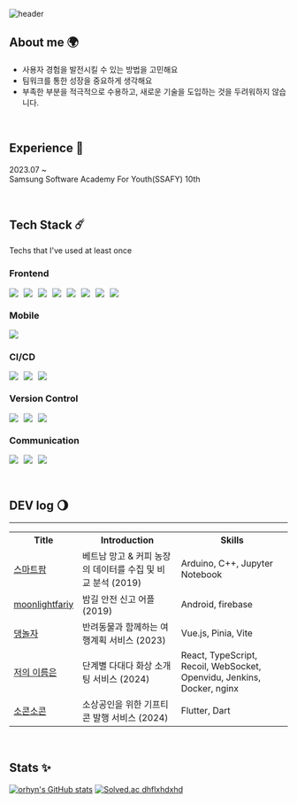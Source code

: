 ![header](https://capsule-render.vercel.app/api?type=venom&height=300&color=7EA1FF&text=Ahyeon%20Kim&section=header&reversal=false&textBg=false&fontColor=27374D&fontSize=76&fontAlign=51)

## About me 🌍
- 사용자 경험을 발전시킬 수 있는 방법을 고민해요
- 팀워크를 통한 성장을 중요하게 생각해요
- 부족한 부분을 적극적으로 수용하고, 새로운 기술을 도입하는 것을 두려워하지 않습니다.

<br>

## Experience 🌙
2023.07 ~ <br>
Samsung Software Academy For Youth(SSAFY) 10th 



  <br>


## Tech Stack ☄️
Techs that I've used at least once

### Frontend
<div style="display: flex; gap: 10px">
<img src="https://img.shields.io/badge/HTML5-E34F26?style=for-the-badge&logo=HTML5&logoColor=white">
<img src="https://img.shields.io/badge/CSS3-1572B6?style=for-the-badge&logo=CSS3&logoColor=white">
<img src="https://img.shields.io/badge/styled--components-DB7093?style=for-the-badge&logo=styledcomponents&logoColor=white">
<img src="https://img.shields.io/badge/JAVASCRIPT-F7DF1E?style=for-the-badge&logo=JAVASCRIPT&logoColor=white">
<img src="https://img.shields.io/badge/TYPESCRIPT-3178C6?style=for-the-badge&logo=TYPESCRIPT&logoColor=white">
<img src="https://img.shields.io/badge/REACT-61DAFB?style=for-the-badge&logo=REACT&logoColor=white">
<img src="https://img.shields.io/badge/VUE.JS-4FC08D?style=for-the-badge&logo=VUE.JS&logoColor=white">
<img src="https://img.shields.io/badge/RECOIL-3578E5?style=for-the-badge&logo=RECOIL&logoColor=white">
</div>

### Mobile
<img src="https://img.shields.io/badge/FLUTTER-02569B?style=for-the-badge&logo=FLUTTER&logoColor=white">


### CI/CD
<div style="display: flex; gap: 10px">
<img src="https://img.shields.io/badge/JENKINS-D24939?style=for-the-badge&logo=JENKINS&logoColor=white">
<img src="https://img.shields.io/badge/DOCKER-2496ED?style=for-the-badge&logo=DOCKER&logoColor=white">
<img src="https://img.shields.io/badge/FASTLANE-00F200?style=for-the-badge&logo=FASTLANE&logoColor=white">
</div>

### Version Control
<div style="display: flex; gap: 10px">
<img src="https://img.shields.io/badge/GIT-F05032?style=for-the-badge&logo=GIT&logoColor=white">
<img src="https://img.shields.io/badge/GITHUB-181717?style=for-the-badge&logo=GITHUB&logoColor=white">
<img src="https://img.shields.io/badge/GITLAB-FC6D26?style=for-the-badge&logo=GITLAB&logoColor=white">
</div>

### Communication
<div style="display: flex; gap: 10px">
<img src="https://img.shields.io/badge/JIRA-0052CC?style=for-the-badge&logo=jirasoftware&logoColor=white">
<img src="https://img.shields.io/badge/FIGMA-F24E1E?style=for-the-badge&logo=FIGMA&logoColor=white">
<img src="https://img.shields.io/badge/NOTION-000000?style=for-the-badge&logo=notion&logoColor=white">
</div>

<br>
<br>

## DEV log 🌖
<hr>
<div style="text-align: center;">
<table>
  <tr>
    <th>Title</th>
    <th>Introduction</th>
    <th>Skills</th>
  </tr>
  <tr>
    <td><a href="https://github.com/dhflxhdxhd/smartfarm_with_arduino">스마트팜</a></td>
    <td> 베트남 망고 & 커피 농장의 데이터를 수집 및 비교 분석 (2019) </td>
    <td> Arduino, C++, Jupyter Notebook </td>
  </tr>
  <tr>
    <td><a href="https://github.com/dhflxhdxhd/android_moonlightfairy_saftey">moonlightfariy</a></td>
    <td> 밤길 안전 신고 어플 (2019) </td>
    <td> Android, firebase </td>
  </tr>

[//]: # (  <tr>)

[//]: # (    <td><a href="https://github.com/dhflxhdxhd/tipEthnic">팁의 민족</a></td>)

[//]: # (    <td> 추가 배달비 계산 웹 서비스 &#40;2021&#41; </td>)

[//]: # (    <td> Html, Css, JavaScript </td>)

[//]: # (  </tr>)

[//]: # (<tr>)

[//]: # (    <td><a href="https://github.com/dhflxhdxhd/mappingJeju">맵핑제주</a></td>)

[//]: # (    <td> 주변 장소 추천 웹서비스 &#40;2022&#41; </td>)

[//]: # (    <td> React </td>)

[//]: # (  </tr>)

[//]: # ( <tr>)

[//]: # (    <td><a href="https://github.com/dhflxhdxhd/erdiin-JNU-information">어디인</a></td>)

[//]: # (    <td> 대학 시설 정보 웹 서비스 &#40;2023&#41; </td>)

[//]: # (    <td> React </td>)

[//]: # (  </tr>)
  <tr>
    <td><a href="https://github.com/dhflxhdxhd/d-noja-Frontend">댕놀자</a></td>
    <td> 반려동물과 함께하는 여행계획 서비스 (2023) </td>
    <td> Vue.js, Pinia, Vite </td>
  </tr>
  <tr>
    <td><a href="https://github.com/dhflxhdxhd/mynameis">저의 이름은</a></td>
    <td> 단계별 다대다 화상 소개팅 서비스 (2024) </td>
    <td> React, TypeScript, Recoil, WebSocket, Openvidu, Jenkins, Docker, nginx </td>
  </tr>
  <tr>
    <td><a href="https://github.com/dhflxhdxhd/socon-socon">소콘소콘</a></td>
    <td> 소상공인을 위한 기프티콘 발행 서비스 (2024) </td>
    <td> Flutter, Dart </td>
  </tr>
</table>
</div>

<br>

## Stats ✨
[![orhyn's GitHub stats](https://github-readme-stats.vercel.app/api?username=dhflxhdxhd)](https://github.com/anuraghazra/github-readme-stats)
[![Solved.ac dhflxhdxhd](http://mazassumnida.wtf/api/v2/generate_badge?boj=dhflxhdxhd)](https://solved.ac/{handle})

